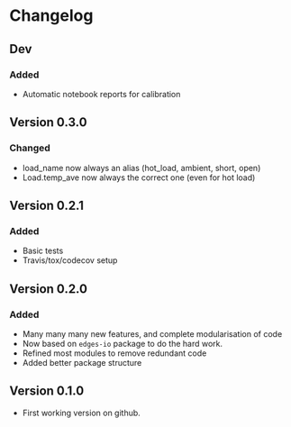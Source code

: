 # Changelog

## Dev

### Added

- Automatic notebook reports for calibration

## Version 0.3.0

### Changed
- load_name now always an alias (hot_load, ambient, short, open)
- Load.temp_ave now always the correct one (even for hot load)

## Version 0.2.1

### Added

- Basic tests
- Travis/tox/codecov setup

## Version 0.2.0

### Added

- Many many many new features, and complete modularisation of code
- Now based on `edges-io` package to do the hard work.
- Refined most modules to remove redundant code
- Added better package structure

## Version 0.1.0

- First working version on github.
